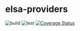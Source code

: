 # elsa-providers

![build](https://github.com/Elsa-Health/elsa-providers/workflows/build/badge.svg?branch=main)
![test](https://github.com/Elsa-Health/elsa-providers/workflows/CI/badge.svg?branch=main)
[![Coverage Status](https://coveralls.io/repos/github/Elsa-Health/elsa-providers/badge.svg?branch=main)](https://coveralls.io/github/Elsa-Health/elsa-providers?branch=main)

